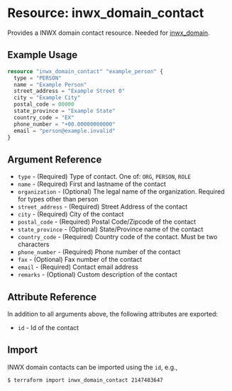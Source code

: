 # Resource: inwx_domain_contact

Provides a INWX domain contact resource. Needed for [inwx_domain](inwx_domain.md).

## Example Usage

```terraform
resource "inwx_domain_contact" "example_person" {
  type = "PERSON"
  name = "Example Person"
  street_address = "Example Street 0"
  city = "Example City"
  postal_code = 00000
  state_province = "Example State"
  country_code = "EX"
  phone_number = "+00.00000000000"
  email = "person@example.invalid"
}
```

## Argument Reference

* `type` - (Required) Type of contact. One of: `ORG`, `PERSON`, `ROLE`
* `name` - (Required) First and lastname of the contact
* `organization` - (Optional) The legal name of the organization. Required for types other than person
* `street_address` - (Required) Street Address of the contact
* `city` - (Required) City of the contact
* `postal_code` - (Required) Postal Code/Zipcode of the contact
* `state_province` - (Optional) State/Province name of the contact
* `country_code` - (Required) Country code of the contact. Must be two characters
* `phone_number` - (Required) Phone number of the contact
* `fax` - (Optional) Fax number of the contact
* `email` - (Required) Contact email address
* `remarks` - (Optional) Custom description of the contact

## Attribute Reference

In addition to all arguments above, the following attributes are exported:

* `id` - Id of the contact

## Import

INWX domain contacts can be imported using the `id`, e.g.,

```
$ terraform import inwx_domain_contact 2147483647
```
